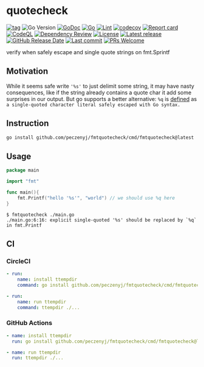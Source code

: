 # quotecheck

[![tag](https://img.shields.io/github/tag/peczenyj/fmtquotecheck.svg)](https://github.com/peczenyj/fmtquotecheck/releases)
![Go Version](https://img.shields.io/badge/Go-%3E%3D%201.21-%23007d9c)
[![GoDoc](https://pkg.go.dev/badge/github.com/peczenyj/fmtquotecheck)](http://pkg.go.dev/github.com/peczenyj/fmtquotecheck)
[![Go](https://github.com/peczenyj/fmtquotecheck/actions/workflows/go.yml/badge.svg)](https://github.com/peczenyj/fmtquotecheck/actions/workflows/go.yml)
[![Lint](https://github.com/peczenyj/fmtquotecheck/actions/workflows/lint.yml/badge.svg)](https://github.com/peczenyj/fmtquotecheck/actions/workflows/lint.yml)
[![codecov](https://codecov.io/gh/peczenyj/fmtquotecheck/graph/badge.svg?token=9y6f3vGgpr)](https://codecov.io/gh/peczenyj/fmtquotecheck)
[![Report card](https://goreportcard.com/badge/github.com/peczenyj/fmtquotecheck)](https://goreportcard.com/report/github.com/peczenyj/fmtquotecheck)
[![CodeQL](https://github.com/peczenyj/fmtquotecheck/actions/workflows/github-code-scanning/codeql/badge.svg)](https://github.com/peczenyj/fmtquotecheck/actions/workflows/github-code-scanning/codeql)
[![Dependency Review](https://github.com/peczenyj/fmtquotecheck/actions/workflows/dependency-review.yml/badge.svg)](https://github.com/peczenyj/fmtquotecheck/actions/workflows/dependency-review.yml)
[![License](https://img.shields.io/github/license/peczenyj/fmtquotecheck)](./LICENSE)
[![Latest release](https://img.shields.io/github/release/peczenyj/fmtquotecheck.svg)](https://github.com/peczenyj/fmtquotecheck/releases/latest)
[![GitHub Release Date](https://img.shields.io/github/release-date/peczenyj/fmtquotecheck.svg)](https://github.com/peczenyj/fmtquotecheck/releases/latest)
[![Last commit](https://img.shields.io/github/last-commit/peczenyj/fmtquotecheck.svg)](https://github.com/peczenyj/fmtquotecheck/commit/HEAD)
[![PRs Welcome](https://img.shields.io/badge/PRs-welcome-brightgreen.svg)](https://github.com/peczenyj/fmtquotecheck/blob/main/CONTRIBUTING.md#pull-request-process)

verify when safely escape and single quote strings on fmt.Sprintf

## Motivation

While it seems safe write `'%s'` to just delimit some string, it may have nasty consequences, like if the string already contains a quote char it add some surprises in our output.
But go supports a better alternative: `%q` is [defined](https://pkg.go.dev/fmt) as `a single-quoted character literal safely escaped with Go syntax.`

## Instruction

```sh
go install github.com/peczenyj/fmtquotecheck/cmd/fmtquotecheck@latest
```

## Usage

```go
package main

import "fmt"

func main(){
    fmt.Printf("hello '%s'", "world") // we should use %q here 
}
```

```console
$ fmtquotecheck ./main.go 
./main.go:6:16: explicit single-quoted '%s' should be replaced by `%q` in fmt.Printf
```

## CI

### CircleCI

```yaml
- run:
    name: install ttempdir
    command: go install github.com/peczenyj/fmtquotecheck/cmd/fmtquotecheck@latest

- run:
    name: run ttempdir
    command: ttempdir ./...
```

### GitHub Actions

```yaml
- name: install ttempdir
  run: go install github.com/peczenyj/fmtquotecheck/cmd/fmtquotecheck@latest

- name: run ttempdir
  run: ttempdir ./...
```
